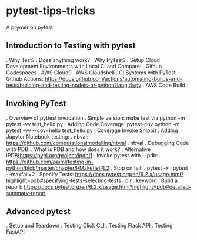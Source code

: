 # pytest-tips-tricks

A prymer on pytest

## Introduction to Testing with pytest

. Why Test?
  . Does anything work?
  . Why PyTest?
. Setup Cloud Development Environments with Local CI and Compare:
  . Github Codespaces
  . AWS Cloud9
  . AWS Cloudshell
. CI Systems with PyTest
  . Github Actions: https://docs.github.com/actions/automating-builds-and-tests/building-and-testing-nodejs-or-python?langId=py
  . AWS Code Build

## Invoking PyTest

. Overview of pyttest invocation
. Simple version: make test via python -m pytest -vv test_hello.py
. Adding Code Coverage: pytest-cov python -m pytest -vv --cov=hello test_hello.py
  . Coverage Invoke Snippit
. Adding Jupyter Notebook testing:
  . nbval: https://github.com/computationalmodelling/nbval
  . nbval
. Debugging Code with PDB:
  . What is PDB and how does it work?
  . Alternative IPDB[https://pypi.org/project/ipdb/]
  . Invoke pytest with --pdb: https://github.com/paiml/testing-in-python/blob/master/chapter6/Makefiel#L2
. Stop on fail:
  . pytest -x
  . pytest --maxfail=2
. Specify Tests: https://docs.pytest.org/en/6.2.x/usage.html?highlight=pdb#specifying-tests-selecting-tests
  . dir
  . keyword
. Build a report: https://docs.pytest.org/en/6.2.x/usage.html?highlight=pdb#detailed-summary-report

## Advanced pytest

. Setup and Teardown
. Testing Click CLI
. Testing Flask API
. Testing FastAPI


